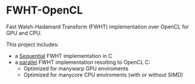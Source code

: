 # FWHT-OpenCL
Fast Walsh-Hadamard Transform (FWHT) implementation over OpenCL for GPU and CPU.

This project includes:
  - a [Sequential] FWHT implementation in C
  - a [parallel] FWHT implementation resolting to OpenCL C:
    - Optimized for manywarp GPU enviroments
    - Optimized for manycore CPU enviroments (with or without SIMD)


[Sequential]: <https://github.com/ITLeiria/FWHT-OpenCL/tree/master/sequential>
[parallel]: <https://github.com/ITLeiria/FWHT-OpenCL/tree/master/parallel>

